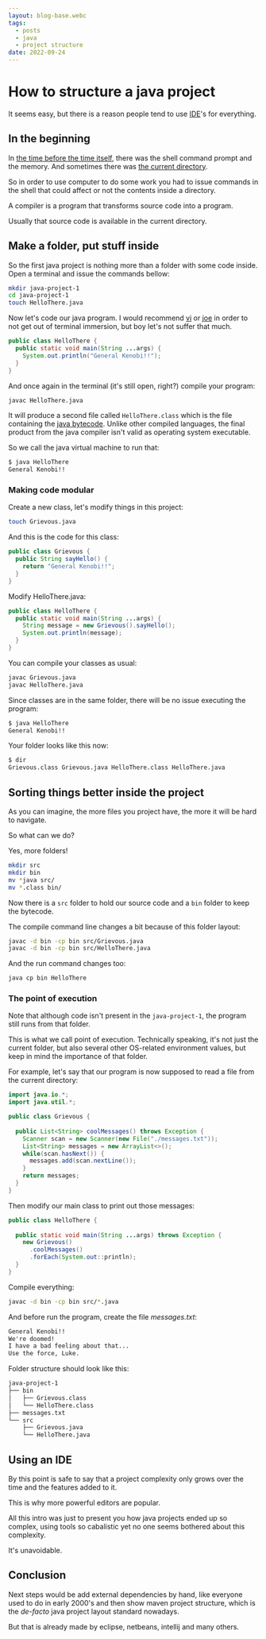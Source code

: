 ```yaml
---
layout: blog-base.webc
tags: 
  - posts
  - java
  - project structure
date: 2022-09-24
---
```

# How to structure a java project

It seems easy, but there is a reason people tend to use
[IDE](https://en.wikipedia.org/wiki/Integrated_development_environment)'s for everything.

## In the beginning

In [the time before the time itself](https://history-computer.com/computers-in-the-1980s/),
there was the shell command prompt and the memory. And sometimes there was
[the current directory](https://en.wikipedia.org/wiki/Directory_structure).

So in order to use computer to do some work you had to issue commands in the
shell that could affect or not the contents inside a directory.

A compiler is a program that transforms source code into a program.

Usually that source code is available in the current directory.

## Make a folder, put stuff inside

So the first java project is nothing more than a folder with some code inside.
Open a terminal and issue the commands bellow:

```bash
mkdir java-project-1
cd java-project-1
touch HelloThere.java
```

Now let's code our java program. I would recommend
[vi](https://www.cs.colostate.edu/helpdocs/vi.html) or
[joe](https://joe-editor.sourceforge.io/) in order to not get out of terminal
immersion, but boy let's not suffer that much.

```java
public class HelloThere {
  public static void main(String ...args) {
    System.out.println("General Kenobi!!");
  }
}

```

And once again in the terminal (it's still open, right?) compile your program:

```bash
javac HelloThere.java
```

It will produce a second file called `HelloThere.class` which is the file
containing the [java bytecode](https://en.wikipedia.org/wiki/Java_bytecode).
Unlike other compiled languages, the final product from the java compiler isn't
valid as operating system executable.

So we call the java virtual machine to run that:

```bash
$ java HelloThere
General Kenobi!!
```

### Making code modular

Create a new class, let's modify things in this project:

```bash
touch Grievous.java
```

And this is the code for this class:

```java
public class Grievous {
  public String sayHello() {
    return "General Kenobi!!";
  }
}
```

Modify HelloThere.java:

```java
public class HelloThere {
  public static void main(String ...args) {
    String message = new Grievous().sayHello();
    System.out.println(message);
  }
}
```

You can compile your classes as usual:

```bash
javac Grievous.java
javac HelloThere.java
```

Since classes are in the same folder, there will be no issue executing the
program:

```bash
$ java HelloThere
General Kenobi!!
```

Your folder looks like this now:

```bash
$ dir 
Grievous.class Grievous.java HelloThere.class HelloThere.java
```

## Sorting things better inside the project

As you can imagine, the more files you project have, the more it will be hard to
navigate.

So what can we do?

Yes, more folders!

```bash
mkdir src
mkdir bin 
mv *java src/
mv *.class bin/
```

Now there is a `src` folder to hold our source code and a `bin` folder to keep
the bytecode.

The compile command line changes a bit because of this folder layout:

```bash
javac -d bin -cp bin src/Grievous.java
javac -d bin -cp bin src/HelloThere.java
```

And the run command changes too:

```bash
java cp bin HelloThere
```

### The point of execution

Note that although code isn't present in the `java-project-1`, the program still
runs from that folder.

This is what we call point of execution. Technically speaking, it's not just the
current folder, but also several other OS-related environment values, but keep
in mind the importance of that folder.

For example, let's say that our program is now supposed to read a file from the
current directory:

```java
import java.io.*;
import java.util.*;

public class Grievous {
    
  public List<String> coolMessages() throws Exception {
    Scanner scan = new Scanner(new File("./messages.txt"));
    List<String> messages = new ArrayList<>();
    while(scan.hasNext()) {
      messages.add(scan.nextLine());
    }
    return messages;
  }
}

```

Then modify our main class to print out those messages:

```java
public class HelloThere {
  
  public static void main(String ...args) throws Exception {
    new Grievous()
      .coolMessages()
      .forEach(System.out::println);
  }
}
```

Compile everything:

```bash
javac -d bin -cp bin src/*.java
```

And before run the program, create the file _messages.txt_:

```txt
General Kenobi!!
We're doomed!
I have a bad feeling about that...
Use the force, Luke.
```

Folder structure should look like this:

```bash
java-project-1
├── bin
│   ├── Grievous.class
│   └── HelloThere.class
├── messages.txt
└── src
    ├── Grievous.java
    └── HelloThere.java
```

## Using an IDE

By this point is safe to say that a project complexity only grows over the time
and the features added to it.

This is why more powerful editors are popular.

All this intro was just to present you how java projects ended up so complex,
using tools so cabalistic yet no one seems bothered about this complexity.

It's unavoidable.

## Conclusion

Next steps would be add external dependencies by hand, like everyone used to do
in early 2000's and then show maven project structure, which is the _de-facto_
java project layout standard nowadays.

But that is already made by eclipse, netbeans, intellij and many others.
